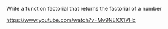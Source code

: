 Write a function factorial that returns the factorial of a number

https://www.youtube.com/watch?v=Mv9NEXX1VHc